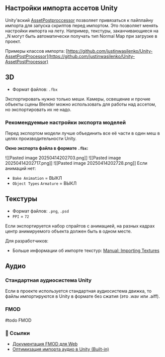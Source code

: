 ## Настройки импорта ассетов Unity
Unity'вский [AssetPostproccessor](https://docs.unity3d.com/ScriptReference/AssetPostprocessor.html) позволяет привязаться к пайплайну импорта для запуска скриптов перед импортом. Это позволяет менять настройки импорта на лету. Например, текстуры, заканчивающиеся на _N могут быть автоматически получать тип Normal Map при загрузке в проект.

Примеры классов импорта: [https://github.com/justinwasilenko/Unity-AssetPostProcessor](https://github.com/justinwasilenko/Unity-AssetPostProcessor)

## 3D
- Формат файлов: `.fbx`

Экспортировать нужно только меши. Камеры, освещение и прочие объекты сцены Blender можно использовать для работы над ассетом, но экспортировать их не надо.

### Рекомендуемые настройки экспорта моделей
Перед экспортом модели лучше объединить все её части в один меш в целях производительности Unity.

**Окно экспорта файла в формате `.fbx`:**

![[Pasted image 20250414202703.png]]
![[Pasted image 20250414202717.png]]
![[Pasted image 20250414202728.png]]
Если анимаций нет:
- `Bake Animation` = ВЫКЛ
- `Object Types` `Armature` = ВЫКЛ

## Текстуры
- Формат файлов: `.png`, `.psd`
- `PPI` = `72`

Если экспортируется набор спрайтов с анимацией, на разных кадрах центр анимируемого объекта должен быть в одном месте.

Для разработчиков:
- Больше информации об импорте текстур: [Manual: Importing Textures](https://docs.unity3d.com/Manual/ImportingTextures.html)

## Аудио
### Стандартная аудиосистема Unity
Если в проекте используется стандартная аудиосистема движка, то файлы импортируются в Unity в формате без сжатия (это .wav или .aiff).

### FMOD

#todo FMOD
### 🔗 Ссылки
- [Документация FMOD для Web](https://fmod.com/docs/2.02/api/platforms-html5.html)
- [Оптимизация импорта аудио в Unity (Built-in)](https://www.gamedeveloper.com/audio/unity-audio-import-optimisation---getting-more-bam-for-your-ram)